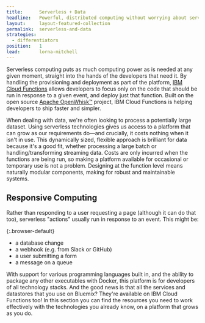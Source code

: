 ```yaml
---
title:      Serverless + Data
headline:   Powerful, distributed computing without worrying about servers or capacity planning.
layout:     layout-featured-collection
permalink:  serverless-and-data
strategies: 
  - differentiators
position:	1
lead:       lorna-mitchell
---
```


Serverless computing puts as much computing power as is needed at any given moment, straight into the hands of the developers that need it.  By handling the provisioning and deployment as part of the platform, [IBM Cloud Functions](https://console.bluemix.net/openwhisk/) allows developers to focus only on the code that should be run in response to a given event, and deploy just that function.  Built on the open source [Apache OpenWhisk&trade;](https://openwhisk.incubator.apache.org/) project, IBM Cloud Functions is helping developers to ship faster and simpler.

When dealing with data, we're often looking to process a potentially large dataset. Using serverless technologies gives us access to a platform that can grow as our requirements do&mdash;and crucially, it costs nothing when it isn't in use. This dynamically sized, flexible approach is brilliant for data because it's a good fit, whether processing a large batch or handling/transforming streaming data. Costs are only incurred when the functions are being run, so making a platform available for occasional or temporary use is not a problem. Designing at the function level means naturally modular components, making for robust and maintainable systems.

## Responsive Computing

Rather than responding to a user requesting a page (although it can do that too), serverless "actions" usually run in response to an event. This might be:

{:.browser-default}
- a database change
- a webhook (e.g. from Slack or GitHub)
- a user submitting a form
- a message on a queue

With support for various programming languages built in, and the ability to package any other executables with Docker, this platform is for developers of all technology stacks. And the good news is that all the services and datastores that you use on Bluemix?  They're available on IBM Cloud Functions too!  In this section you can find the resources you need to work effectively with the technologies you already know, on a platform that grows as you do.
